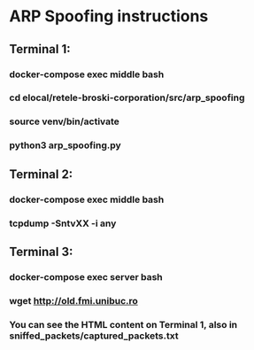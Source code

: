 # ARP Spoofing instructions

## Terminal 1:

### docker-compose exec middle bash
### cd elocal/retele-broski-corporation/src/arp_spoofing
### source venv/bin/activate
### python3 arp_spoofing.py


## Terminal 2:

### docker-compose exec middle bash
### tcpdump -SntvXX -i any


## Terminal 3:

### docker-compose exec server bash
### wget http://old.fmi.unibuc.ro


### You can see the HTML content on Terminal 1, also in sniffed_packets/captured_packets.txt